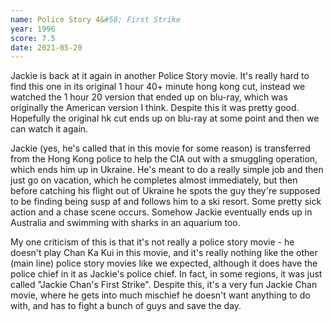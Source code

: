 ```yaml
---
name: Police Story 4&#58; First Strike
year: 1996
score: 7.5
date: 2021-05-20
---
```

Jackie is back at it again in another Police Story movie. It's really hard to find this one in its original 1 hour 40+ minute hong kong cut, instead we watched the 1 hour 20 version that ended up on blu-ray, which was originally the American version I think. Despite this it was pretty good. Hopefully the original hk cut ends up on blu-ray at some point and then we can watch it again.

Jackie (yes, he's called that in this movie for some reason) is transferred from the Hong Kong police to help the CIA out with a smuggling operation, which ends him up in Ukraine. He's meant to do a really simple job and then just go on vacation, which he completes almost immediately, but then before catching his flight out of Ukraine he spots the guy they're supposed to be finding being susp af and follows him to a ski resort. Some pretty sick action and a chase scene occurs. Somehow Jackie eventually ends up in Australia and swimming with sharks in an aquarium too.

My one criticism of this is that it's not really a police story movie - he doesn't play Chan Ka Kui in this movie, and it's really nothing like the other (main line) police story movies like we expected, although it does have the police chief in it as Jackie's police chief. In fact, in some regions, it was just called "Jackie Chan's First Strike". Despite this, it's a very fun Jackie Chan movie, where he gets into much mischief he doesn't want anything to do with, and has to fight a bunch of guys and save the day.
